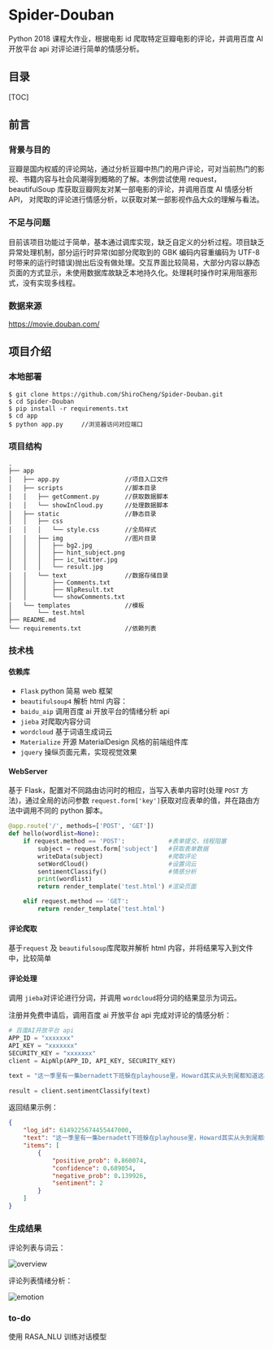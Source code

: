 # Spider-Douban
Python 2018 课程大作业，根据电影 id 爬取特定豆瓣电影的评论，并调用百度 AI 开放平台 api 对评论进行简单的情感分析。

## 目录

[TOC]

## 前言

### 背景与目的

豆瓣是国内权威的评论网站，通过分析豆瓣中热门的用户评论，可对当前热门的影视、书籍内容与社会风潮得到概略的了解。本例尝试使用 request， beautifulSoup 库获取豆瓣网友对某一部电影的评论，并调用百度 AI 情感分析 API， 对爬取的评论进行情感分析，以获取对某一部影视作品大众的理解与看法。

### 不足与问题

目前该项目功能过于简单，基本通过调库实现，缺乏自定义的分析过程。项目缺乏异常处理机制，部分运行时异常(如部分爬取到的 GBK 编码内容重编码为 UTF-8 时带来的运行时错误)抛出后没有做处理。交互界面比较简易，大部分内容以静态页面的方式显示，未使用数据库故缺乏本地持久化。处理耗时操作时采用阻塞形式，没有实现多线程。

### 数据来源

https://movie.douban.com/



## 项目介绍

### 本地部署

```shell
$ git clone https://github.com/ShiroCheng/Spider-Douban.git
$ cd Spider-Douban
$ pip install -r requirements.txt
$ cd app
$ python app.py		//浏览器访问对应端口
```

### 项目结构

```
.								
├── app							
│   ├── app.py					//项目入口文件
│   ├── scripts					//脚本目录
│   │   ├── getComment.py		//获取数据脚本
│   │   └── showInCloud.py		//处理数据脚本
│   ├── static					//静态目录
│   │   ├── css				
│   │   │   └── style.css		//全局样式
│   │   ├── img					//图片目录
│   │   │   ├── bg2.jpg			
│   │   │   ├── hint_subject.png
│   │   │   ├── ic_twitter.jpg
│   │   │   └── result.jpg
│   │   └── text				//数据存储目录
│   │       ├── Comments.txt
│   │       ├── NlpResult.txt
│   │       └── showComments.txt
│   └── templates				//模板
│       └── test.html
├── README.md
└── requirements.txt			//依赖列表

```

### 技术栈

#### 依赖库

- `Flask` python 简易 web 框架
- `beautifulsoup4` 解析 html 内容：
- `baidu_aip` 调用百度 ai 开放平台的情绪分析 api
- `jieba` 对爬取内容分词
- `wordcloud` 基于词语生成词云
- `Materialize` 开源 MaterialDesign 风格的前端组件库
- `jquery` 操纵页面元素，实现视觉效果

#### WebServer 

基于 Flask，配置对不同路由访问时的相应，当写入表单内容时(处理 `POST` 方法)，通过全局的访问参数 `request.form['key']`获取对应表单的值，并在路由方法中调用不同的 python 脚本。

```python
@app.route('/', methods=['POST', 'GET'])
def hello(wordlist=None):
    if request.method == 'POST':			#表单提交，线程阻塞
        subject = request.form['subject']	#获取表单数据
        writeData(subject)					#爬取评论
        setWordCloud()						#设置词云
        sentimentClassify()					#情感分析
        print(wordlist)				
        return render_template('test.html')	#渲染页面

    elif request.method == 'GET':
        return render_template('test.html')
```
#### 评论爬取

基于` request ` 及 ` beautifulsoup `库爬取并解析 html 内容，并将结果写入到文件中，比较简单


#### 评论处理

调用 `jieba`对评论进行分词，并调用 `wordcloud`将分词的结果显示为词云。

注册并免费申请后，调用百度 ai 开放平台 api 完成对评论的情感分析：

```python
# 百度AI开放平台 api
APP_ID = "xxxxxxx"
API_KEY = "xxxxxxx"
SECURITY_KEY = "xxxxxxx"
client = AipNlp(APP_ID, API_KEY, SECURITY_KEY)

text = "这一季里有一集bernadett下班躲在playhouse里，Howard其实从头到尾都知道这段很是感动" #示例
    
result = client.sentimentClassify(text)
```

返回结果示例：

```json
{
    "log_id": 6149225674455447000, 
    "text": "这一季里有一集bernadett下班躲在playhouse里，Howard其实从头到尾都知道这段很是感动", 
    "items": [
        {
            "positive_prob": 0.860074, 
            "confidence": 0.689054, 
            "negative_prob": 0.139926, 
            "sentiment": 2
        }
    ]
}
```



### 生成结果

评论列表与词云：

![overview](http://pka2c40kn.bkt.clouddn.com/image/python-course-final/spider-doubanScreenshot%20from%202018-12-26%2023-25-07.png)

评论列表情绪分析：

![emotion](http://pka2c40kn.bkt.clouddn.com/image/python-course-final/spider-doubanScreenshot%20from%202018-12-26%2023-26-09.png)



### to-do

使用 RASA_NLU 训练对话模型



